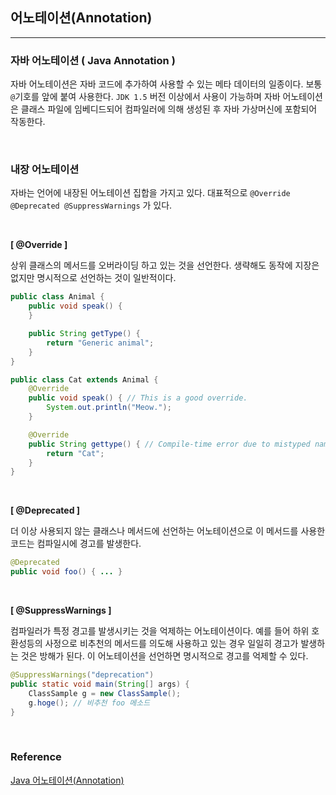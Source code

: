 ## 어노테이션(Annotation)

---

### 자바 어노테이션 ( Java Annotation )

자바 어노테이션은 자바 코드에 추가하여 사용할 수 있는 메타 데이터의 일종이다. 보통 `@`기호를 앞에 붙여 사용한다. `JDK 1.5` 버전 이상에서 사용이 가능하며 자바 어노테이션은 클래스 파일에 임베디드되어 컴파일러에 의해 생성된 후 자바 가상머신에 포함되어 작동한다.

<br>

### 내장 어노테이션

자바는 언어에 내장된 어노테이션 집합을 가지고 있다. 대표적으로 `@Override` `@Deprecated @SuppressWarnings` 가 있다.

<br>

**[ @Override ]**

상위 클래스의 메서드를 오버라이딩 하고 있는 것을 선언한다. 생략해도 동작에 지장은 없지만 명시적으로 선언하는 것이 일반적이다.

```java
public class Animal {
    public void speak() {
    }

    public String getType() {
        return "Generic animal";
    }
}

public class Cat extends Animal {
    @Override
    public void speak() { // This is a good override.
        System.out.println("Meow.");
    }

    @Override
    public String gettype() { // Compile-time error due to mistyped name.
        return "Cat";
    }
}
```

<br>

**[ @Deprecated ]**

더 이상 사용되지 않는 클래스나 메서드에 선언하는 어노테이션으로 이 메서드를 사용한 코드는 컴파일시에 경고를 발생한다.

```java
@Deprecated
public void foo() { ... }
```

<br>

**[ @SuppressWarnings ]**

컴파일러가 특정 경고를 발생시키는 것을 억제하는 어노테이션이다. 예를 들어 하위 호환성등의 사정으로 비추천의 메서드를 의도해 사용하고 있는 경우 일일히 경고가 발생하는 것은 방해가 된다. 이 어노테이션을 선언하면 명시적으로 경고를 억제할 수 있다.

```java
@SuppressWarnings("deprecation")
public static void main(String[] args) {
    ClassSample g = new ClassSample();
    g.hoge(); // 비추천 foo 메소드
}
```

<br>

### Reference

[Java 어노테이션(Annotation)](https://www.devkuma.com/docs/java/annotation/)

